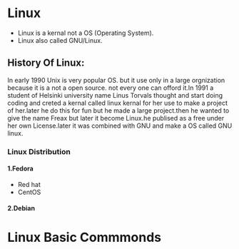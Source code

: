 # Linux
- Linux is a kernal not a OS (Operating System).
- Linux also called GNU/Linux.
## History Of Linux:
In early 1990 Unix is very popular OS. but it use only in a large orgnization because it is a not a open source. not every one can offord it.In 1991 a student of Helsinki university name Linus Torvals thought and start doing coding and creted a kernal called linux kernal for her use to make a project of her.later he do this for fun but he made a large project.then he wanted to give the name Freax but later it become Linux.he publised as a free under her own License.later it was combined with GNU and make a OS called GNU linux.   
### Linux Distribution
#### 1.Fedora
- Red hat
- CentOS
#### 2.Debian
# Linux Basic Commmonds 


